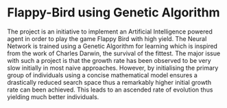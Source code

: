 # Flappy-Bird using Genetic Algorithm

The project is an initiative to implement an Artificial Intelligence powered agent in order to play the game Flappy Bird with high yield. The Neural Network is trained using a Genetic Algorithm for learning which is inspired from the work of Charles Darwin, the survival of the fittest. The major issue with such a project is that the growth rate has been observed to be very slow initially in most naive approaches. However, by initialising the primary group of individuals using a concise mathematical model ensures a drastically reduced search space thus a remarkably higher initial growth rate can been achieved. This leads to an ascended rate of evolution thus yielding much better individuals.
